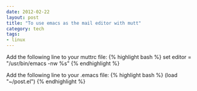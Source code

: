 ```yaml
---
date: 2012-02-22
layout: post
title: "To use emacs as the mail editor with mutt"
category: tech 
tags:
- linux
---
```


Add the following line to your muttrc file:
{% highlight bash %}
set editor = "/usr/bin/emacs -nw %s"
{% endhighlight %}

Add the following line to your .emacs file:
{% highlight bash %}
(load "~/post.el")
{% endhighlight %}
